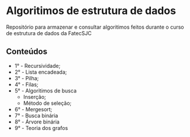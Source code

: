# Algoritimos de estrutura de dados

Repositório para armazenar e consultar algoritimos feitos durante o curso de estrutura de dados da FatecSJC


## Conteúdos

- 1° - Recursividade;
- 2° - Lista encadeada;
- 3° - Pilha;
- 4° - Filas;
- 5° - Algoritimos de busca
  - Inserção;
  - Método de seleção;
- 6° - Mergesort;
- 7° - Busca binária
- 8° - Árvore binária
- 9° - Teoria dos grafos
